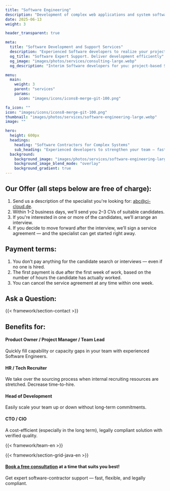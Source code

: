 ```yaml
---
title: "Software Engineering"
description: "Development of complex web applications and system software with experienced experts."
date: 2025-06-13
weight: 3

header_transparent: true

meta: 
  title: "Software Development and Support Services"
  description: "Experienced Software developers to realize your projects or support your team flexibly"
  og_title: "Software Expert Support. Deliver development efficiently"
  og_image: "images/photos/services/consulting-large.webp"
  og_description: "Interim Software developers for you: project-based Software development by experienced freelancers – fast, flexible, and legally compliant."

menu:
  main:
    weight: 3
    parent: "services"
    params:
      icon: "images/icons/icons8-merge-git-100.png"

fa_icon: ""
icon: "images/icons/icons8-merge-git-100.png"
thumbnail: "images/photos/services/software-engineering-large.webp"
image: ""

hero:
  height: 600px
  headings:
    heading: "Software Contractors for Complex Systems"
    sub_heading: "Experienced developers to strengthen your team – fast, flexible, and legally secure."
  background:
    background_image: "images/photos/services/software-engineering-large.webp"
    background_image_blend_mode: "overlay"
    background_gradient: true
---
```


## Our Offer (all steps below are free of charge):
1. Send us a description of the specialist you're looking for: abc@ci-cloud.de.
2. Within 1–2 business days, we’ll send you 2–3 CVs of suitable candidates.
3. If you're interested in one or more of the candidates, we’ll arrange an interview.
4. If you decide to move forward after the interview, we’ll sign a service agreement — and the specialist can get started right away.

## Payment terms:
1. You don’t pay anything for the candidate search or interviews — even if no one is hired.
2. The first payment is due after the first week of work, based on the number of hours the candidate has actually worked.
3. You can cancel the service agreement at any time within one week.

## Ask a Question:
{{< framework/section-contact >}}

## Benefits for:
#### <i class="fas fa-check mr-1 primary-color"></i> Product Owner / Project Manager / Team Lead
Quickly fill capability or capacity gaps in your team with experienced Software Engineers.
#### <i class="fas fa-check mr-1 primary-color"></i> HR / Tech Recruiter
We take over the sourcing process when internal recruiting resources are stretched. Decrease time-to-hire.
#### <i class="fas fa-check mr-1 primary-color"></i> Head of Development
Easily scale your team up or down without long-term commitments.
#### <i class="fas fa-check mr-1 primary-color"></i> CTO / CIO
A cost-efficient (especially in the long term), legally compliant solution with verified quality.

{{< framework/team-en >}}

{{< framework/section-grid-java-en >}}

#### <a href="https://calendly.com/customer-ci-cloud/cirro-cloud-consulting">Book a free consultation</a> at a time that suits you best!
Get expert software-contractor support — fast, flexible, and legally compliant.